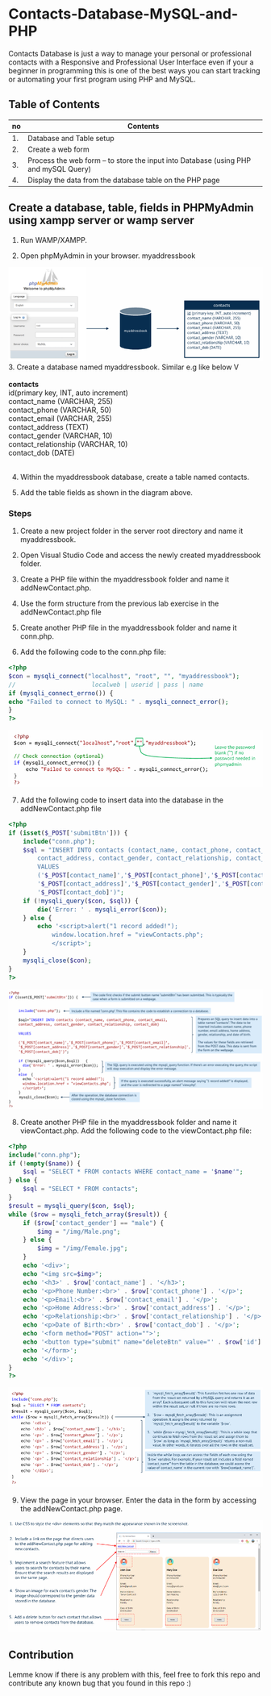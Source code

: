 # Contacts-Database-MySQL-and-PHP

Contacts Database is just a way to manage your personal or professional contacts with a Responsive and Professional User Interface even if your a beginner in programming this is one of the best ways you can start tracking or automating your first program using PHP and MySQL.

## Table of Contents

| no |                                 Contents                                                |
|----|                                   ----                                                  |
| 1. | Database and Table setup                                                                |
| 2. | Create a web form                                                                       |
| 3. | Process the web form – to store the input into Database (using PHP and mySQL Query)     |
| 4. | Display the data from the database table on the PHP page                                |

## Create a database, table, fields in PHPMyAdmin using xampp server or wamp server

1. Run WAMP/XAMPP.

2. Open phpMyAdmin in your browser.
 myaddressbook

![Creating myaddressbook Database](/img/1.png)
3. Create a database named myaddressbook. Similar e.g like below V<br><br>
 **contacts**<br>
    id(primary key, INT, auto increment)<br>
    contact_name (VARCHAR, 255)<br>
    contact_phone (VARCHAR, 50)<br>
    contact_email (VARCHAR, 255)<br>
    contact_address (TEXT)<br>
    contact_gender (VARCHAR, 10)<br>
    contact_relationship (VARCHAR, 10)<br>
    contact_dob (DATE)<br><br>

4. Within the myaddressbook database, create a table named contacts.

5. Add the table fields as shown in the diagram above.

### Steps

1) Create a new project folder in the server root
directory and name it myaddressbook.

2) Open Visual Studio Code and access the newly
created myaddressbook folder.

3) Create a PHP file within the myaddressbook folder
and name it addNewContact.php.

4) Use the form structure from the previous lab exercise
in the addNewContact.php file

5) Create another PHP file in the myaddressbook folder and name it conn.php.

6) Add the following code to the conn.php file:
```php
<?php
$con = mysqli_connect("localhost", "root", "", "myaddressbook");
//                     localweb | userid | pass | name           
if (mysqli_connect_errno()) {
echo "Failed to connect to MySQL: " . mysqli_connect_error();
}
?>
```

![MySQL Connection](/img/2.png)

7) Add the following code to insert data into the database in the addNewContact.php file
```php
<?php
if (isset($_POST['submitBtn'])) {
    include("conn.php");
    $sql = "INSERT INTO contacts (contact_name, contact_phone, contact_email,
        contact_address, contact_gender, contact_relationship, contact_dob)
        VALUES
        ('$_POST[contact_name]','$_POST[contact_phone]','$_POST[contact_email]',
        '$_POST[contact_address]','$_POST[contact_gender]','$_POST[contact_relationship]',
        '$_POST[contact_dob]')";
    if (!mysqli_query($con, $sql)) {
        die('Error: ' . mysqli_error($con));
    } else {
        echo '<script>alert("1 record added!");
            window.location.href = "viewContacts.php";
            </script>';
    }
    mysqli_close($con);
}
?>
```

![Code](/img/3.png)

8) Create another PHP file in the myaddressbook folder and name it 
viewContact.php. Add the following code to the viewContact.php file:
```php
<?php
include("conn.php");
if (!empty($name)) {
    $sql = "SELECT * FROM contacts WHERE contact_name = '$name'";
} else {
    $sql = "SELECT * FROM contacts";
}
$result = mysqli_query($con, $sql);
while ($row = mysqli_fetch_array($result)) {
    if ($row['contact_gender'] == "male") {
        $img = "/img/Male.png";
    } else {
        $img = "/img/Female.jpg";
    }
    echo '<div>';
    echo "<img src=$img>";
    echo '<h3>' . $row['contact_name'] . '</h3>';
    echo '<p>Phone Number:<br>' . $row['contact_phone'] . '</p>';
    echo '<p>Email:<br>' . $row['contact_email'] . '</p>';
    echo '<p>Home Address:<br>' . $row['contact_address'] . '</p>';
    echo '<p>Relationship:<br>' . $row['contact_relationship'] . '</p>';
    echo '<p>Date of Birth:<br>' . $row['contact_dob'] . '</p>';
    echo '<form method="POST" action="">';
    echo '<button type="submit" name="deleteBtn" value="' . $row['id'] . '">Delete</button>';
    echo '</form>';
    echo '</div>';
}
?>
```
![Code](/img/4.png)

9) View the page in your browser. Enter the data in the form by accessing 
the addNewContact.php page.

![Code](/img/5.png)

## Contribution
Lemme know if there is any problem with this, feel free to fork this repo and contribute any known bug that you found in this repo :)
